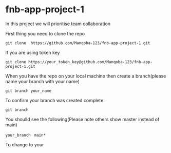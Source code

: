 # fnb-app-project-1
In this project we will prioritise team collaboration

First thing you need to clone the repo

``git clone  https://github.com/Manqoba-123/fnb-app-project-1.git``

If you are using token key 

```
git clone https://your_token_key@github.com/Manqoba-123/fnb-app-project-1.git 
```

When you have the repo on your local machine then create a branch(please name your branch with your name)

``git branch your_name``

To confirm your branch was created complete.

``git branch``

You shoulld see the following(Please note others show master instead of main) 


``your_branch ``
``main*``

To change to your